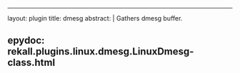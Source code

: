 
---
layout: plugin
title: dmesg
abstract: |
    Gathers dmesg buffer.

epydoc: rekall.plugins.linux.dmesg.LinuxDmesg-class.html
---
